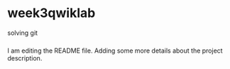 # week3qwiklab
solving git 


#####
I am editing the README file. Adding some more details about the project description.
